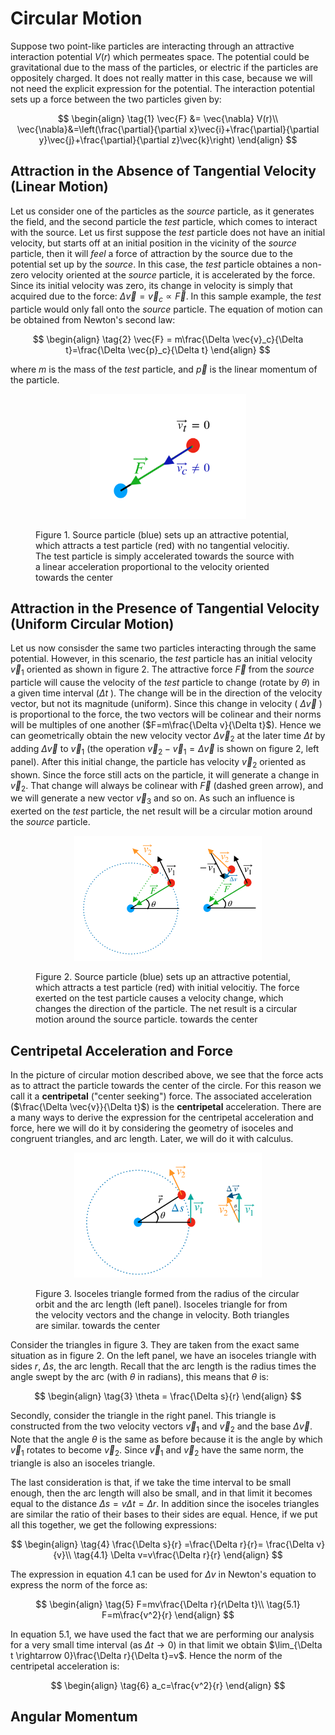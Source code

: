 # Circular Motion

Suppose two point-like particles are interacting through an attractive interaction potential $V(r)$ which permeates space. The potential could be gravitational
due to the mass of the particles, or electric if the particles are oppositely charged. It does not really matter in this case, because we will not need the explicit expression for the potential. 
The interaction potential sets up a force between the two particles given by:

$$
\begin{align}
\tag{1}
\vec{F} &= \vec{\nabla} V(r)\\
\vec{\nabla}&=\left(\frac{\partial}{\partial x}\vec{i}+\frac{\partial}{\partial y}\vec{j}+\frac{\partial}{\partial z}\vec{k}\right)
\end{align}
$$


## Attraction in the Absence of Tangential Velocity (Linear Motion)

Let us consider one of the particles as the *source* particle, as it generates the field, and the second particle the *test* particle, 
which comes to interact with the source. Let us first suppose the *test* particle does not have an initial velocity, but starts off at an 
initial position in the vicinity of the *source* particle, then it will *feel* a force of attraction by the source due to the potential set up
by the *source*. In this case, the *test* particle obtaines a non-zero velocity oriented at the *source* particle, it is accelerated by the force. 
Since its initial velocity was zero, its change in velocity is simply that acquired due to the force: $\Delta \vec{v} = \vec{v}_c\propto \vec{F}$.
In this sample example, the *test* particle would only fall onto the *source* particle. The equation of motion can be obtained from Newton's
second law: 

$$
\begin{align}
\tag{2}
\vec{F} = m\frac{\Delta \vec{v}_c}{\Delta t}=\frac{\Delta \vec{p}_c}{\Delta t}
\end{align}
$$

where $m$ is the mass of the *test* particle, and $\vec{p}$ is the linear momentum of the particle.

<figure>
    <p img align="center" >
    <img src="/projects/figures/two_particle_attraction.png" alt="figure" width=250 height=200>
    <figcaption>Figure 1. Source particle (blue) sets up an attractive potential, which attracts a test particle (red) with no tangential velocitiy. The test particle is simply accelerated towards the source with a linear acceleration proportional to the velocity oriented
    towards the center</figcaption>
    </p>
</figure>

## Attraction in the Presence of Tangential Velocity (Uniform Circular Motion)

Let us now consisder the same two particles interacting through the same potential. However, in this scenario, the *test* particle 
has an initial velocity $\vec{v}_1$ oriented as shown in figure 2. The attractive force $\vec{F}$ from the *source* particle will cause the velocity of the *test* particle to change (rotate by $\theta$) in a given time interval ($\Delta t$ ). The change will be in the direction of the velocity vector, but not its magnitude (uniform). Since this change in velocity ( $\Delta \vec{v}$ ) is proportional to the force, the two vectors will be colinear and their norms will be multiples of one another ($F=m\frac{\Delta v}{\Delta t}$). Hence we can geometrically obtain the new velocity vector $\Delta \vec{v}_2$ at the later time $\Delta t$ by adding $\Delta \vec{v}$ to $\vec{v}_1$ (the operation $\vec{v}_2-\vec{v}_1=\Delta \vec{v}$ is shown on figure 2, left panel). After this initial change, the particle has velocity $\vec{v}_2$ oriented as shown. Since the force still acts on the particle, it will generate a change in $\vec{v}_2$. That change will always be colinear with $\vec{F}$ (dashed green arrow), and we will generate a new vector $\vec{v}_3$ and so on. As such an influence is exerted on the *test* particle, the net result will be a circular motion around the *source* particle.

<figure>
    <p img align="center" >
    <img src="/projects/figures/circular_motion.png" alt="figure" width=300 height=200>
    <figcaption>Figure 2. Source particle (blue) sets up an attractive potential, which attracts a test particle (red) with initial velocitiy. The force exerted on the test particle causes a velocity change, which changes the direction of the particle. The net result is a circular motion around the source particle.
    towards the center</figcaption>
    </p>
</figure>

## Centripetal Acceleration and Force
In the picture of circular motion described above, we see that the force acts as to attract the particle towards the center of the circle. For this reason we call it a **centripetal** ("center seeking") force. The associated acceleration ($\frac{\Delta \vec{v}}{\Delta t}$) is the **centripetal** acceleration. There are a many ways to derive the expression for the centripetal acceleration and force, here we will do it by considering the geometry of isoceles and congruent triangles, and arc length. Later, we will do it with calculus.   

<figure>
    <p img align="center" >
    <img src="/projects/figures/triangles.png" alt="figure"  width=300 height=200>
    <figcaption>Figure 3. Isoceles triangle formed from the radius of the circular orbit and the arc length (left panel). Isoceles triangle for from the velocity vectors and the change in velocity. Both triangles are similar.
    towards the center</figcaption>
      </p>
</figure>

  
Consider the triangles in figure 3. They are taken from the exact same situation as in figure 2. On the left panel, we have an isoceles triangle with sides $r$, $\Delta s$, the arc length. Recall that the arc length is the radius times the angle swept by the arc (with $\theta$ in radians), this means that $\theta$ is:

$$
\begin{align}
\tag{3}
\theta = \frac{\Delta s}{r}
\end{align}
$$

Secondly, consider the triangle in the right panel. This triangle is constructed from the two velocity vectors $\vec{v}_1$ and $\vec{v}_2$ and the base $\Delta \vec{v}$. Note that the angle $\theta$ is the same as before because it is the angle by which $\vec{v}_1$ rotates to become $\vec{v}_2$. Since $\vec{v}_1$ and $\vec{v}_2$ have the same norm, the triangle is also an isoceles triangle.  

The last consideration is that, if we take the time interval to be small enough, then the arc length will also be small, and in that limit
it becomes equal to the distance $\Delta s = v\Delta t=\Delta r$. In addition since the isoceles triangles are similar the ratio of their bases to their sides are equal. Hence, if we put all this together, we get the following expressions: 

$$
\begin{align}
\tag{4}
\frac{\Delta s}{r} =\frac{\Delta r}{r}= \frac{\Delta v}{v}\\
\tag{4.1}
\Delta v=v\frac{\Delta r}{r}
\end{align}
$$

The expression in equation 4.1 can be used for $\Delta v$ in Newton's equation to express the norm of the force as:

$$
\begin{align}
\tag{5}
F=mv\frac{\Delta r}{r\Delta t}\\
\tag{5.1}
F=m\frac{v^2}{r}
\end{align}
$$

In equation 5.1, we have used the fact that we are performing our analysis for a very small time interval (as $\Delta t\rightarrow 0$) in that limit we obtain $\lim_{\Delta t \rightarrow 0}\frac{\Delta r}{\Delta t}=v$. Hence the norm of the centripetal acceleration is:

$$
\begin{align}
\tag{6}
a_c=\frac{v^2}{r}
\end{align}
$$

## Angular Momentum 
